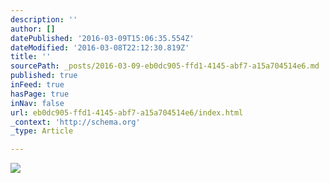 ```yaml
---
description: ''
author: []
datePublished: '2016-03-09T15:06:35.554Z'
dateModified: '2016-03-08T22:12:30.819Z'
title: ''
sourcePath: _posts/2016-03-09-eb0dc905-ffd1-4145-abf7-a15a704514e6.md
published: true
inFeed: true
hasPage: true
inNav: false
url: eb0dc905-ffd1-4145-abf7-a15a704514e6/index.html
_context: 'http://schema.org'
_type: Article

---
```

![](https://the-grid-user-content.s3-us-west-2.amazonaws.com/b58754c0-4336-44e2-ba69-81d8341d54b6.png)